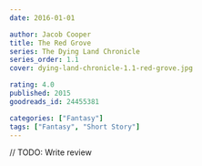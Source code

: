 ```yaml
---
date: 2016-01-01

author: Jacob Cooper
title: The Red Grove
series: The Dying Land Chronicle
series_order: 1.1
cover: dying-land-chronicle-1.1-red-grove.jpg

rating: 4.0
published: 2015
goodreads_id: 24455381

categories: ["Fantasy"]
tags: ["Fantasy", "Short Story"]
---
```


// TODO: Write review
